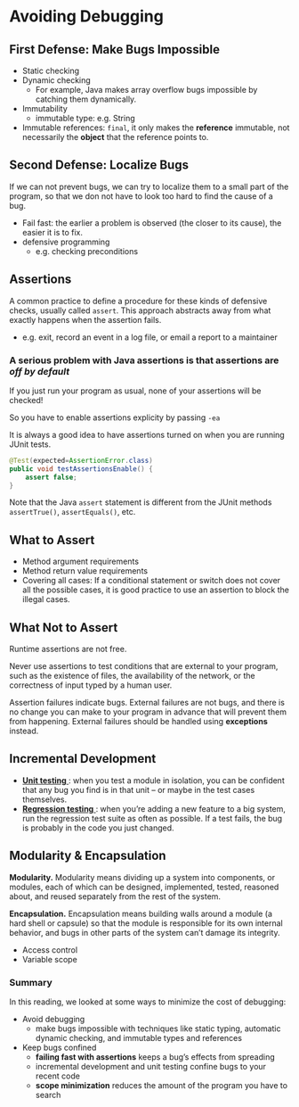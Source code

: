 # Avoiding Debugging

## First Defense: Make Bugs Impossible

- Static checking
- Dynamic checking
  - For example, Java makes array overflow bugs impossible by catching them dynamically.
- Immutability 
  - immutable type: e.g. String
- Immutable references: `final`, it only makes the **reference** immutable, not necessarily the **object** that the reference points to.

## Second Defense: Localize Bugs

If we can not prevent bugs, we can try to localize them to a small part of the program, so that we don not have to look too hard to find the cause of a bug.

- Fail fast: the earlier a problem is observed (the closer to its cause), the easier it is to fix.
- defensive programming
  - e.g. checking preconditions

## Assertions

A common practice to define a procedure for these kinds of defensive checks, usually called `assert`. This approach abstracts away from what exactly happens when the assertion fails. 

- e.g. exit, record an event in a log file, or email a report to a maintainer

### A serious problem with Java assertions is that assertions are *off by default*

If you just run your program as usual, none of your assertions will be checked! 

So you have to enable assertions explicity by passing `-ea`

It is always a good idea to have assertions turned on when you are running JUnit tests.

```java
@Test(expected=AssertionError.class)
public void testAssertionsEnable() {
	assert false;
}
```

Note that the Java `assert` statement is different from the JUnit methods `assertTrue()`, `assertEquals()`, etc.

## What to Assert

- Method argument requirements
- Method return value requirements
- Covering all cases: If a conditional statement or switch does not cover all the possible cases, it is good practice to use an assertion to block the illegal cases.

## What  Not to Assert

Runtime assertions are not free.

Never use assertions to test conditions that are external to your program, such as the existence of files, the availability of the network, or the correctness of input typed by a human user.

Assertion failures indicate bugs. External failures are not bugs, and there is no change you can make to your program in advance that will prevent them from happening. External failures should be handled using **exceptions** instead.

## Incremental Development

- [**Unit testing** ](https://ocw.mit.edu/ans7870/6/6.005/s16/classes/03-testing/#unit_testing_and_stubs): when you test a module in isolation, you can be confident that any bug you find is in that unit – or maybe in the test cases themselves.
- [**Regression testing** ](https://ocw.mit.edu/ans7870/6/6.005/s16/classes/03-testing/#automated_testing_and_regression_testing): when you’re adding a new feature to a big system, run the regression test suite as often as possible. If a test fails, the bug is probably in the code you just changed.

## Modularity & Encapsulation

**Modularity.** Modularity means dividing up a system into components, or modules, each of which can be designed, implemented, tested, reasoned about, and reused separately from the rest of the system.

**Encapsulation.** Encapsulation means building walls around a module (a hard shell or capsule) so that the module is responsible for its own internal behavior, and bugs in other parts of the system can’t damage its integrity.

- Access control
- Variable scope

### Summary

In this reading, we looked at some ways to minimize the cost of debugging:

- Avoid debugging
  - make bugs impossible with techniques like static typing, automatic dynamic checking, and immutable types and references
- Keep bugs confined
  - **failing fast with assertions** keeps a bug’s effects from spreading
  - incremental development and unit testing confine bugs to your recent code
  - **scope minimization** reduces the amount of the program you have to search



